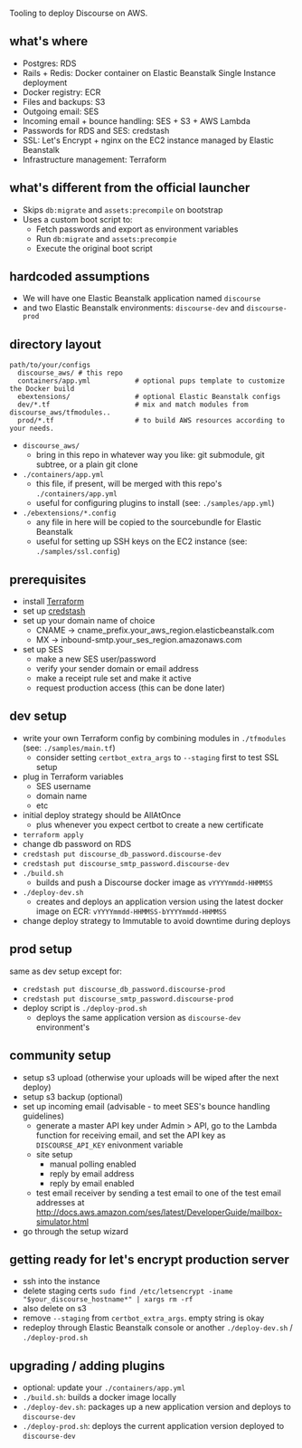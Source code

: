Tooling to deploy Discourse on AWS.

## what's where

- Postgres: RDS
- Rails + Redis: Docker container on Elastic Beanstalk Single Instance deployment
- Docker registry: ECR
- Files and backups: S3
- Outgoing email: SES
- Incoming email + bounce handling: SES + S3 + AWS Lambda
- Passwords for RDS and SES: credstash
- SSL: Let's Encrypt + nginx on the EC2 instance managed by Elastic Beanstalk
- Infrastructure management: Terraform

## what's different from the official launcher

- Skips `db:migrate` and `assets:precompile` on bootstrap
- Uses a custom boot script to:
  - Fetch passwords and export as environment variables
  - Run `db:migrate` and `assets:precompie`
  - Execute the original boot script

## hardcoded assumptions

- We will have one Elastic Beanstalk application named `discourse`
- and two Elastic Beanstalk environments: `discourse-dev` and `discourse-prod`

## directory layout

```
path/to/your/configs
  discourse_aws/ # this repo
  containers/app.yml           # optional pups template to customize the Docker build
  ebextensions/                # optional Elastic Beanstalk configs
  dev/*.tf                     # mix and match modules from discourse_aws/tfmodules..
  prod/*.tf                    # to build AWS resources according to your needs.
```

- `discourse_aws/`
  - bring in this repo in whatever way you like: git submodule, git subtree, or a plain git clone
- `./containers/app.yml`
  - this file, if present, will be merged with this repo's `./containers/app.yml`
  - useful for configuring plugins to install (see: `./samples/app.yml`)
- `./ebextensions/*.config`
  - any file in here will be copied to the sourcebundle for Elastic Beanstalk
  - useful for setting up SSH keys on the EC2 instance (see: `./samples/ssl.config`)

## prerequisites

- install [Terraform](https://www.terraform.io/)
- set up [credstash](https://github.com/fugue/credstash)
- set up your domain name of choice
  - CNAME -> cname_prefix.your_aws_region.elasticbeanstalk.com
  - MX -> inbound-smtp.your_ses_region.amazonaws.com
- set up SES
  - make a new SES user/password
  - verify your sender domain or email address
  - make a receipt rule set and make it active
  - request production access (this can be done later)

## dev setup

- write your own Terraform config by combining modules in `./tfmodules`  (see: `./samples/main.tf`)
  - consider setting `certbot_extra_args` to `--staging` first to test SSL setup
- plug in Terraform variables
  - SES username
  - domain name
  - etc
- initial deploy strategy should be AllAtOnce
  - plus whenever you expect certbot to create a new certificate
- `terraform apply`
- change db password on RDS
- `credstash put discourse_db_password.discourse-dev`
- `credstash put discourse_smtp_password.discourse-dev`
- `./build.sh`
  - builds and push a Discourse docker image as `vYYYYmmdd-HHMMSS`
- `./deploy-dev.sh`
  - creates and deploys an application version using the latest docker image on ECR: `vYYYYmmdd-HHMMSS-bYYYYmmdd-HHMMSS`
- change deploy strategy to Immutable to avoid downtime during deploys

## prod setup

same as dev setup except for:

- `credstash put discourse_db_password.discourse-prod`
- `credstash put discourse_smtp_password.discourse-prod`
- deploy script is `./deploy-prod.sh`
  - deploys the same application version as `discourse-dev` environment's

## community setup

- setup s3 upload (otherwise your uploads will be wiped after the next deploy)
- setup s3 backup (optional)
- set up incoming email (advisable - to meet SES's bounce handling guidelines)
  - generate a master API key under Admin > API, go to the Lambda function for receiving email, and set the API key as `DISCOURSE_API_KEY` enivonment variable
  - site setup
    - manual polling enabled
    - reply by email address
    - reply by email enabled
  - test email receiver by sending a test email to one of the test email addresses at http://docs.aws.amazon.com/ses/latest/DeveloperGuide/mailbox-simulator.html
- go through the setup wizard

## getting ready for let's encrypt production server

- ssh into the instance
- delete staging certs `sudo find /etc/letsencrypt -iname "$your_discourse_hostname*" | xargs rm -rf`
- also delete on s3
- remove `--staging` from `certbot_extra_args`. empty string is okay
- redeploy through Elastic Beanstalk console or another `./deploy-dev.sh` / `./deploy-prod.sh`

## upgrading / adding plugins

- optional: update your `./containers/app.yml`
- `./build.sh`: builds a docker image locally
- `./deploy-dev.sh`: packages up a new application version and deploys to `discourse-dev`
- `./deploy-prod.sh`: deploys the current application version deployed to `discourse-dev`
